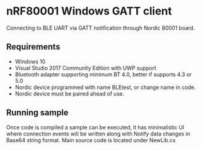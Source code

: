 ﻿# nRF80001 Windows GATT client
Connecting to BLE UART via GATT notification through Nordic 80001 board.

## Requirements
* Windows 10
* Visual Studio 2017 Community Edition with UWP support
* Bluetooth adapter supporting minimum BT 4.0, better if supports 4.3 or 5.0
* Nordic device programmed with name BLEtest, or change name in code.
* Nordic device must be paired ahead of use.

## Running sample
Once code is compiled a sample can be executed, it has minimalistic UI where connection events will be written along with Notify data changes in Base64 string format.
Main source code is located under NewLib.cs

